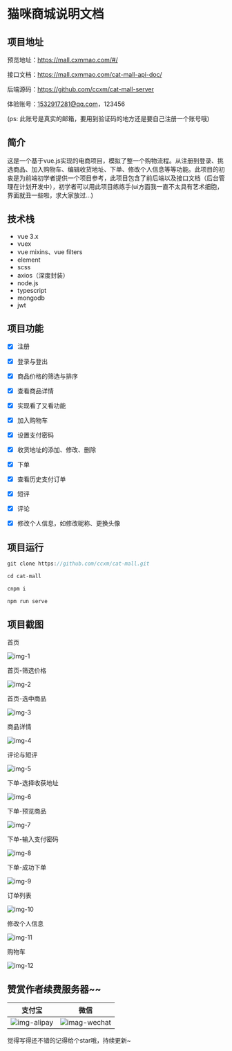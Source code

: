 ﻿# 猫咪商城说明文档

## 项目地址

预览地址：https://mall.cxmmao.com/#/

接口文档：https://mall.cxmmao.com/cat-mall-api-doc/

后端源码：https://github.com/ccxm/cat-mall-server

体验账号：1532917281@qq.com，123456 

(ps: 此账号是真实的邮箱，要用到验证码的地方还是要自己注册一个账号哦)

## 简介
这是一个基于vue.js实现的电商项目，模拟了整一个购物流程。从注册到登录、挑选商品、加入购物车、编辑收货地址、下单、修改个人信息等等功能。此项目的初衷是为前端初学者提供一个项目参考，此项目包含了前后端以及接口文档（后台管理在计划开发中），初学者可以用此项目练练手(ui方面我一直不太具有艺术细胞，界面就丑一些啦，求大家放过...)

## 技术栈
- vue 3.x
- vuex
- vue mixins、vue filters
- element
- scss
- axios（深度封装）
- node.js
- typescript
- mongodb
- jwt

## 项目功能

- [x] 注册

- [x] 登录与登出

- [x] 商品价格的筛选与排序

- [x] 查看商品详情

- [x] 实现看了又看功能

- [x] 加入购物车

- [x] 设置支付密码

- [x] 收货地址的添加、修改、删除

- [x] 下单

- [x] 查看历史支付订单

- [x] 短评

- [x] 评论

- [x] 修改个人信息，如修改昵称、更换头像

## 项目运行
```javascript
git clone https://github.com/ccxm/cat-mall.git

cd cat-mall

cnpm i

npm run serve
```

## 项目截图

首页

![img-1](https://raw.githubusercontent.com/ccxm/md-image-store/master/cat-mall/1.png)

首页-筛选价格

![img-2](https://raw.githubusercontent.com/ccxm/md-image-store/master/cat-mall/2.png)

首页-选中商品

![img-3](https://raw.githubusercontent.com/ccxm/md-image-store/master/cat-mall/3.png)

商品详情

![img-4](https://raw.githubusercontent.com/ccxm/md-image-store/master/cat-mall/4.png)

评论与短评

![img-5](https://raw.githubusercontent.com/ccxm/md-image-store/master/cat-mall/5.png)

下单-选择收获地址

![img-6](https://raw.githubusercontent.com/ccxm/md-image-store/master/cat-mall/6.png)

下单-预览商品

![img-7](https://raw.githubusercontent.com/ccxm/md-image-store/master/cat-mall/7.png)

下单-输入支付密码

![img-8](https://raw.githubusercontent.com/ccxm/md-image-store/master/cat-mall/8.png)

下单-成功下单

![img-9](https://raw.githubusercontent.com/ccxm/md-image-store/master/cat-mall/9.png)

订单列表

![img-10](https://raw.githubusercontent.com/ccxm/md-image-store/master/cat-mall/10.png)

修改个人信息

![img-11](https://raw.githubusercontent.com/ccxm/md-image-store/master/cat-mall/11.png)

购物车

![img-12](https://raw.githubusercontent.com/ccxm/md-image-store/master/cat-mall/12.png)

## 赞赏作者续费服务器~~
支付宝 | 微信
------|------
![img-alipay](https://raw.githubusercontent.com/ccxm/md-image-store/master/donate-qrcode/alipy.png)|![imag-wechat](https://raw.githubusercontent.com/ccxm/md-image-store/master/donate-qrcode/wechat.png)

觉得写得还不错的记得给个star哦，持续更新~







